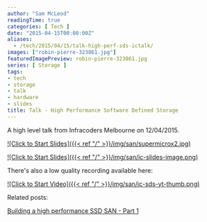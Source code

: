 ```yaml
---
author: "Sam McLeod"
readingTime: true
categories: [ Tech ]
date: "2015-04-15T00:00:00Z"
aliases:
  - /tech/2015/04/15/talk-high-perf-sds-ictalk/
images: ["robin-pierre-323861.jpg"]
featuredImagePreview: robin-pierre-323861.jpg
series: [ Storage ]
tags:
- tech
- storage
- talk
- hardware
- slides
title: Talk - High Performance Software Defined Storage
---
```


A high level talk from Infracoders Melbourne on 12/04/2015.

[![Click to Start Slides]({{< ref "/" >}}/img/san/supermicrox2.jpg)](https://www.dropbox.com/s/rdojhb399639e4k/lightning_san.pdf?dl=0)

[![Click to Start Slides]({{< ref "/" >}}/img/san/ic-slides-image.png)](https://www.dropbox.com/s/rdojhb399639e4k/lightning_san.pdf?dl=0)

There's also a low quality recording available here:

[![Click to Start Video]({{< ref "/" >}}/img/san/ic-sds-yt-thumb.png)](https://youtu.be/VAdqurA2zQ4?t=198)

Related posts:

[Building a high performance SSD SAN - Part 1](https://smcleod.net/building-a-high-performance-ssd-san/)
